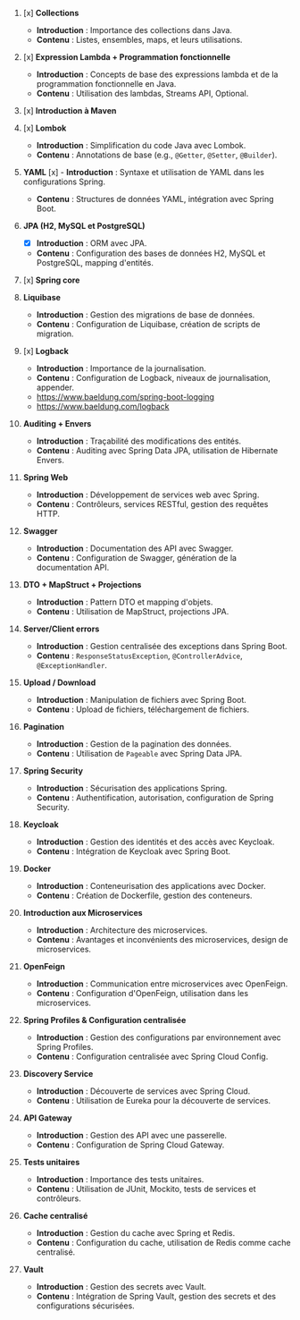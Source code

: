 1. [x] **Collections** 
     - **Introduction** : Importance des collections dans Java.
    - **Contenu** : Listes, ensembles, maps, et leurs utilisations.

2. [x] **Expression Lambda + Programmation fonctionnelle**
    - **Introduction** : Concepts de base des expressions lambda et de la programmation fonctionnelle en Java.
    - **Contenu** : Utilisation des lambdas, Streams API, Optional.

3. [x] **Introduction à Maven**

4. [x] **Lombok**
    - **Introduction** : Simplification du code Java avec Lombok.
    - **Contenu** : Annotations de base (e.g., `@Getter`, `@Setter`, `@Builder`).

5. **YAML**
    [x] - **Introduction** : Syntaxe et utilisation de YAML dans les configurations Spring.
    - **Contenu** : Structures de données YAML, intégration avec Spring Boot.

6. **JPA (H2, MySQL et PostgreSQL)**
    - [x] **Introduction** : ORM avec JPA.
    - **Contenu** : Configuration des bases de données H2, MySQL et PostgreSQL, mapping d'entités.

7. [x] **Spring core**

8. **Liquibase**
    - **Introduction** : Gestion des migrations de base de données.
    - **Contenu** : Configuration de Liquibase, création de scripts de migration.

9. [x] **Logback**
    - **Introduction** : Importance de la journalisation.
    - **Contenu** : Configuration de Logback, niveaux de journalisation, appender.
    - https://www.baeldung.com/spring-boot-logging
    - https://www.baeldung.com/logback

10. **Auditing + Envers**
     - **Introduction** : Traçabilité des modifications des entités.
     - **Contenu** : Auditing avec Spring Data JPA, utilisation de Hibernate Envers.

11. **Spring Web**
    - **Introduction** : Développement de services web avec Spring.
    - **Contenu** : Contrôleurs, services RESTful, gestion des requêtes HTTP.

12. **Swagger**
    - **Introduction** : Documentation des API avec Swagger.
    - **Contenu** : Configuration de Swagger, génération de la documentation API.

13. **DTO + MapStruct + Projections**
    - **Introduction** : Pattern DTO et mapping d'objets.
    - **Contenu** : Utilisation de MapStruct, projections JPA.

14. **Server/Client errors**
    - **Introduction** : Gestion centralisée des exceptions dans Spring Boot.
    - **Contenu** : `ResponseStatusException`, `@ControllerAdvice`, `@ExceptionHandler`.

15. **Upload / Download**
    - **Introduction** : Manipulation de fichiers avec Spring Boot.
    - **Contenu** : Upload de fichiers, téléchargement de fichiers.

16. **Pagination**
    - **Introduction** : Gestion de la pagination des données.
    - **Contenu** : Utilisation de `Pageable` avec Spring Data JPA.

17. **Spring Security**
    - **Introduction** : Sécurisation des applications Spring.
    - **Contenu** : Authentification, autorisation, configuration de Spring Security.

18. **Keycloak**
    - **Introduction** : Gestion des identités et des accès avec Keycloak.
    - **Contenu** : Intégration de Keycloak avec Spring Boot.

19. **Docker**
    - **Introduction** : Conteneurisation des applications avec Docker.
    - **Contenu** : Création de Dockerfile, gestion des conteneurs.

20. **Introduction aux Microservices**
    - **Introduction** : Architecture des microservices.
    - **Contenu** : Avantages et inconvénients des microservices, design de microservices.

21. **OpenFeign**
    - **Introduction** : Communication entre microservices avec OpenFeign.
    - **Contenu** : Configuration d'OpenFeign, utilisation dans les microservices.

22. **Spring Profiles & Configuration centralisée**
    - **Introduction** : Gestion des configurations par environnement avec Spring Profiles.
    - **Contenu** : Configuration centralisée avec Spring Cloud Config.

23. **Discovery Service**
    - **Introduction** : Découverte de services avec Spring Cloud.
    - **Contenu** : Utilisation de Eureka pour la découverte de services.

24. **API Gateway**
    - **Introduction** : Gestion des API avec une passerelle.
    - **Contenu** : Configuration de Spring Cloud Gateway.

25. **Tests unitaires**
    - **Introduction** : Importance des tests unitaires.
    - **Contenu** : Utilisation de JUnit, Mockito, tests de services et contrôleurs.

26. **Cache centralisé**
    - **Introduction** : Gestion du cache avec Spring et Redis.
    - **Contenu** : Configuration du cache, utilisation de Redis comme cache centralisé.

27. **Vault**
    - **Introduction** : Gestion des secrets avec Vault.
    - **Contenu** : Intégration de Spring Vault, gestion des secrets et des configurations sécurisées.
